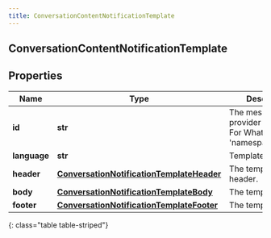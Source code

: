 ```yaml
---
title: ConversationContentNotificationTemplate
---
```

## ConversationContentNotificationTemplate

## Properties

|Name | Type | Description | Notes|
|------------ | ------------- | ------------- | -------------|
| **id** | **str** | The messaging provider template ID. For WhatsApp, &#39;namespace@name&#39;. | [optional] |
| **language** | **str** | Template language. | [optional] |
| **header** | [**ConversationNotificationTemplateHeader**](ConversationNotificationTemplateHeader.html) | The template header. | [optional] |
| **body** | [**ConversationNotificationTemplateBody**](ConversationNotificationTemplateBody.html) | The template body. | |
| **footer** | [**ConversationNotificationTemplateFooter**](ConversationNotificationTemplateFooter.html) | The template footer. | [optional] |
{: class="table table-striped"}


